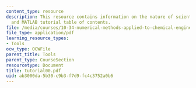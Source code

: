 ```yaml
---
content_type: resource
description: This resource contains information on the nature of scientific computing,
  and MATLAB tutorial table of contents.
file: /media/courses/10-34-numerical-methods-applied-to-chemical-engineering-fall-2005/ab3000da5b30c9b3f7d9fc4c3752a0b6_tutorial00.pdf
file_type: application/pdf
learning_resource_types:
- Tools
ocw_type: OCWFile
parent_title: Tools
parent_type: CourseSection
resourcetype: Document
title: tutorial00.pdf
uid: ab3000da-5b30-c9b3-f7d9-fc4c3752a0b6
---
```


